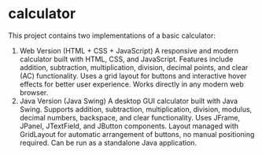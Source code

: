 # calculator
This project contains two implementations of a basic calculator:
1)  Web Version (HTML + CSS + JavaScript)
    A responsive and modern calculator built with HTML, CSS, and JavaScript.
    Features include addition, subtraction, multiplication, division, decimal points, and clear (AC) functionality.
    Uses a grid layout for buttons and interactive hover effects for better user experience.
    Works directly in any modern web browser.
2) Java Version (Java Swing)
    A desktop GUI calculator built with Java Swing.
   Supports addition, subtraction, multiplication, division, modulus, decimal numbers, backspace, and clear functionality.
   Uses JFrame, JPanel, JTextField, and JButton components.
   Layout managed with GridLayout for automatic arrangement of buttons, no manual positioning required.
   Can be run as a standalone Java application.

